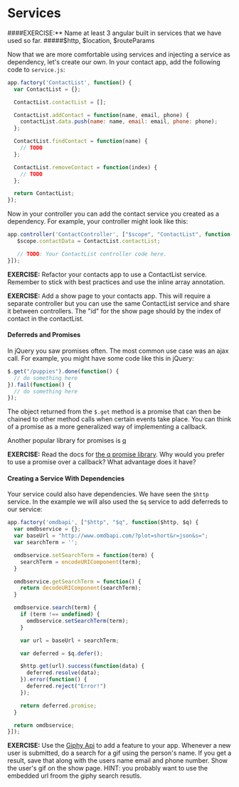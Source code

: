 # Services

####EXERCISE:** Name at least 3 angular built in services that we have used so far.
#####$http, $location, $routeParams

Now that we are more comfortable using services and injecting a service as dependency, let's create our own.  In your contact app, add the following code to `service.js`:

```js
app.factory('ContactList', function() {
  var ContactList = {};

  ContactList.contactList = [];

  ContactList.addContact = function(name, email, phone) {
    contactList.data.push(name: name, email: email, phone: phone);
  };

  ContactList.findContact = function(name) {
    // TODO
  };

  ContactList.removeContact = function(index) {
    // TODO
  };

  return ContactList;
});
```

Now in your controller you can add the contact service you created as a dependency.  For example, your controller might look like this:

```js
app.controller('ContactController', ["$scope", "ContactList", function($scope, ContactList){
   $scope.contactData = ContactList.contactList;

   // TODO: Your ContactList controller code here.
}]);
```

**EXERCISE:** Refactor your contacts app to use a ContactList service.  Remember to stick with best practices and use the inline array annotation.

**EXERCISE:** Add a show page to your contacts app. This will require a separate controller but you can use the same ContactList service and share it between controllers. The "id" for the show page should by the index of contact in the contactList.

#### Deferreds and Promises

In jQuery you saw promises often.  The most common use case was an ajax call.  For example, you might have some code like this in jQuery:

```js
$.get("/puppies").done(function() {
  // do something here
}).fail(function() {
  // do something here
});
```

The object returned from the `$.get` method is a promise that can then be chained to other method calls when certain events take place.  You can think of a promise as a more generalized way of implementing a callback.

Another popular library for promises is [q](https://github.com/kriskowal/q)

**EXERCISE:** Read the docs for [the q promise library](https://github.com/kriskowal/q).  Why would you prefer to use a promise over a callback?  What advantage does it have?

#### Creating a Service With Dependencies

Your service could also have dependencies.  We have seen the `$http` service.  In the example we will also used the `$q` service to add deferreds to our service:

```js
app.factory('omdbapi', ["$http", "$q", function($http, $q) {
  var omdbservice = {};
  var baseUrl = "http://www.omdbapi.com/?plot=short&r=json&s=";
  var searchTerm = '';

  omdbservice.setSearchTerm = function(term) {
    searchTerm = encodeURIComponent(term);
  }

  omdbservice.getSearchTerm = function() {
    return decodeURIComponent(searchTerm);
  }

  omdbservice.search(term) {
    if (term !== undefined) {
      omdbservice.setSearchTerm(term);
    }

    var url = baseUrl + searchTerm;

    var deferred = $q.defer();

    $http.get(url).success(function(data) {
      deferred.resolve(data);
    }).error(function() {
      deferred.reject("Error!")
    });

    return deferred.promise;
  }

  return omdbservice;
}]);
```

**EXERCISE:** Use the [Giphy Api](https://github.com/Giphy/GiphyAPI) to add a feature to your app.  Whenever a new user is submitted, do a search for a gif using the person's name.  If you get a result, save that along with the users name email and phone number.  Show the user's gif on the show page.  HINT: you probably want to use the embedded url froom the giphy search resutls.
